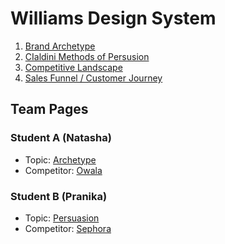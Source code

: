 # Williams Design System

1. [Brand Archetype](archetype.md)
2. [CIaldini Methods of Persusion](cialdini.md)
3. [Competitive Landscape](competitive_landscape.md)
4. [Sales Funnel / Customer Journey](sales_funnel.md)

## Team Pages

### Student A (Natasha)
- Topic: [Archetype](archetype.md) 
- Competitor: [Owala](owala.md)

### Student B (Pranika)
- Topic: [Persuasion](cialdini.md)
- Competitor: [Sephora](cialdini_competitor.md)
